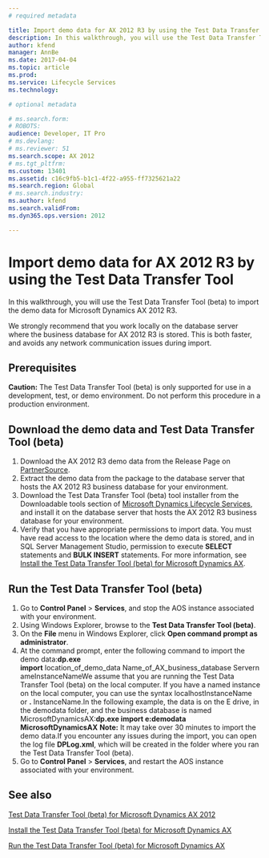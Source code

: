```yaml
---
# required metadata

title: Import demo data for AX 2012 R3 by using the Test Data Transfer Tool
description: In this walkthrough, you will use the Test Data Transfer Tool (beta) to import the demo data for Microsoft Dynamics AX 2012 R3.
author: kfend
manager: AnnBe
ms.date: 2017-04-04
ms.topic: article
ms.prod: 
ms.service: Lifecycle Services
ms.technology: 

# optional metadata

# ms.search.form: 
# ROBOTS: 
audience: Developer, IT Pro
# ms.devlang: 
# ms.reviewer: 51
ms.search.scope: AX 2012
# ms.tgt_pltfrm: 
ms.custom: 13401
ms.assetid: c16c9fb5-b1c1-4f22-a955-ff7325621a22
ms.search.region: Global
# ms.search.industry: 
ms.author: kfend
ms.search.validFrom: 
ms.dyn365.ops.version: 2012

---
```


# Import demo data for AX 2012 R3 by using the Test Data Transfer Tool

In this walkthrough, you will use the Test Data Transfer Tool (beta) to import the demo data for Microsoft Dynamics AX 2012 R3.

We strongly recommend that you work locally on the database server where the business database for AX 2012 R3 is stored. This is both faster, and avoids any network communication issues during import.

## Prerequisites
**Caution:** The Test Data Transfer Tool (beta) is only supported for use in a development, test, or demo environment. Do not perform this procedure in a production environment.

## Download the demo data and Test Data Transfer Tool (beta)
1.  Download the AX 2012 R3 demo data from the Release Page on [PartnerSource](http://go.microsoft.com/fwlink/?LinkId=403073).
2.  Extract the demo data from the package to the database server that hosts the AX 2012 R3 business database for your environment.
3.  Download the Test Data Transfer Tool (beta) tool installer from the Downloadable tools section of [Microsoft Dynamics Lifecycle Services](https://lcs.dynamics.com), and install it on the database server that hosts the AX 2012 R3 business database for your environment.
4.  Verify that you have appropriate permissions to import data. You must have read access to the location where the demo data is stored, and in SQL Server Management Studio, permission to execute **SELECT** statements and **BULK INSERT** statements. For more information, see [Install the Test Data Transfer Tool (beta) for Microsoft Dynamics AX](install-test-data-transfer-tool-beta.md).

## Run the Test Data Transfer Tool (beta)
1.  Go to **Control Panel** &gt; **Services**, and stop the AOS instance associated with your environment.
2.  Using Windows Explorer, browse to the **Test Data Transfer Tool (beta)**.
3.  On the **File** menu in Windows Explorer, click **Open command prompt as administrator**.
4.  At the command prompt, enter the following command to import the demo data:**dp.exe import** location\_of\_demo\_data Name\_of\_AX\_business\_database ServernameInstanceNameWe assume that you are running the Test Data Transfer Tool (beta) on the local computer. If you have a named instance on the local computer, you can use the syntax localhostInstanceName or **.** InstanceName.In the following example, the data is on the E drive, in the demodata folder, and the business database is named MicrosoftDynamicsAX:**dp.exe import e:demodata MicrosoftDynamicsAX** **Note:** It may take over 30 minutes to import the demo data.If you encounter any issues during the import, you can open the log file **DPLog.xml**, which will be created in the folder where you ran the Test Data Transfer Tool (beta).
5.  Go to **Control Panel** &gt; **Services**, and restart the AOS instance associated with your environment.


See also
--------

[Test Data Transfer Tool (beta) for Microsoft Dynamics AX 2012](test-data-transfer-tool-beta-2012.md)

[Install the Test Data Transfer Tool (beta) for Microsoft Dynamics AX](install-test-data-transfer-tool-beta.md)

[Run the Test Data Transfer Tool (beta) for Microsoft Dynamics AX](run-test-data-transfer-tool-beta.md)

